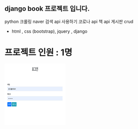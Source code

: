 ## django book 프로젝트 입니다. 

python 크롤링
naver 검색 api 사용하기 
코로나 api
책 api 
게시판 crud

- html , css (bootstrap), jquery , django 

# 프로젝트 인원 : 1명 
<div>
  
  <img src="https://github.com/smilejakdu/django_book_project/blob/master/main/%EC%8A%A4%ED%81%AC%EB%A6%B0%EC%83%B7%202020-04-24%20%EC%98%A4%ED%9B%84%203.27.58.png" width=200px height=200px/>
  
</div>

